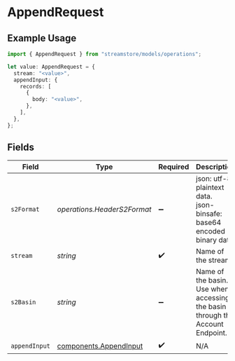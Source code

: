 # AppendRequest

## Example Usage

```typescript
import { AppendRequest } from "streamstore/models/operations";

let value: AppendRequest = {
  stream: "<value>",
  appendInput: {
    records: [
      {
        body: "<value>",
      },
    ],
  },
};
```

## Fields

| Field                                                                         | Type                                                                          | Required                                                                      | Description                                                                   |
| ----------------------------------------------------------------------------- | ----------------------------------------------------------------------------- | ----------------------------------------------------------------------------- | ----------------------------------------------------------------------------- |
| `s2Format`                                                                    | *operations.HeaderS2Format*                                                   | :heavy_minus_sign:                                                            | json: utf-8 plaintext data.<br/>json-binsafe: base64 encoded binary data.     |
| `stream`                                                                      | *string*                                                                      | :heavy_check_mark:                                                            | Name of the stream.                                                           |
| `s2Basin`                                                                     | *string*                                                                      | :heavy_minus_sign:                                                            | Name of the basin. Use when accessing the basin through the Account Endpoint. |
| `appendInput`                                                                 | [components.AppendInput](../../models/components/appendinput.md)              | :heavy_check_mark:                                                            | N/A                                                                           |